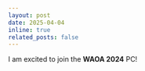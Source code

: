 ```yaml
---
layout: post
date: 2025-04-04
inline: true
related_posts: false
---
```


I am excited to join the **WAOA 2024** PC!
